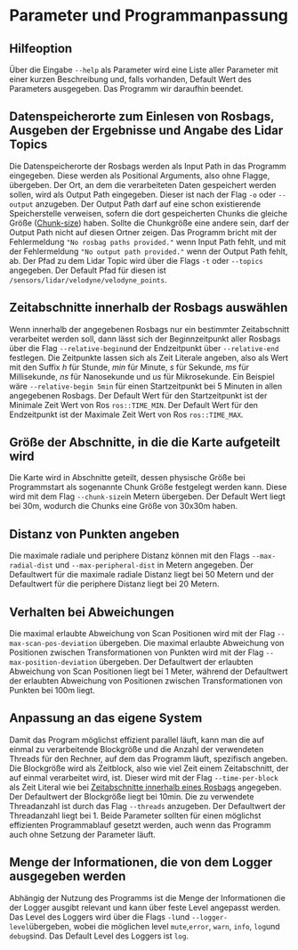 # Parameter und Programmanpassung

## Hilfeoption
Über die Eingabe `--help` als Parameter wird eine Liste aller Parameter mit einer kurzen Beschreibung und, falls vorhanden, Default Wert des Parameters ausgegeben. Das Programm wir daraufhin beendet.

## Datenspeicherorte zum Einlesen von Rosbags, Ausgeben der Ergebnisse und Angabe des Lidar Topics 
Die Datenspeicherorte der Rosbags werden als Input Path in das Programm eingegeben. Diese werden als Positional Arguments, also ohne Flagge, übergeben.
Der Ort, an dem die verarbeiteten Daten gespeichert werden sollen, wird als Output Path eingegeben. Dieser ist nach der Flag `-o` oder `--output` anzugeben.
Der Output Path darf auf eine schon existierende Speicherstelle verweisen, sofern die dort gespeicherten Chunks die gleiche Größe ([Chunk-size](#chunksize)) haben. Sollte die Chunkgröße eine andere sein, darf der Output Path nicht auf diesen Ortner zeigen. 
Das Programm bricht mit der Fehlermeldung `"No rosbag paths provided."` wenn Input Path fehlt, und mit der Fehlermeldung `"No output path provided."` wenn der Output Path fehlt, ab.
Der Pfad zu dem Lidar Topic wird über die Flags `-t` oder `--topics` angegeben. Der Default Pfad für diesen ist `/sensors/lidar/velodyne/velodyne_points`.
<a name="Zeitabschnitte"></a>
## Zeitabschnitte innerhalb der Rosbags auswählen
Wenn innerhalb der angegebenen Rosbags nur ein bestimmter Zeitabschnitt verarbeitet werden soll, dann lässt sich der Beginnzeitpunkt aller Rosbags über die Flag `--relative-begin`und der Endzeitpunkt über `--relative-end` festlegen. 
Die Zeitpunkte lassen sich als Zeit Literale angeben, also als Wert mit den Suffix *h* für Stunde, *min* für Minute, *s* für Sekunde, *ms* für Millisekunde, *ns* für Nanosekunde und *us* für Mikrosekunde. Ein Beispiel wäre `--relative-begin 5min` für einen Startzeitpunkt bei 5 Minuten in allen angegebenen Rosbags.
Der Default Wert für den Startzeitpunkt ist der Minimale Zeit Wert von Ros `ros::TIME_MIN`.
Der Default Wert für den Endzeitpunkt ist der Maximale Zeit Wert von Ros `ros::TIME_MAX`.
<a name="chunksize"></a>
## Größe der Abschnitte, in die die Karte aufgeteilt wird
Die Karte wird in Abschnitte geteilt, dessen physische Größe bei Programmstart als sogenannte Chunk Größe festgelegt werden kann. Diese wird mit dem Flag `--chunk-size`in Metern übergeben. Der Default Wert liegt bei 30m, wodurch die Chunks eine Größe von 30x30m haben.

## Distanz von Punkten angeben
Die maximale radiale und periphere Distanz können mit den Flags `--max-radial-dist` und `--max-peripheral-dist` in Metern angegeben.
Der Defaultwert für die maximale radiale Distanz liegt bei 50 Metern und der Defaultwert für die periphere Distanz liegt bei 20 Metern.

## Verhalten bei Abweichungen
Die maximal erlaubte Abweichung von Scan Positionen wird mit der Flag `--max-scan-pos-deviation` übergeben.
Die maximal erlaubte Abweichung von Positionen zwischen Transformationen von Punkten wird mit der Flag `--max-position-deviation` übergeben.
Der Defaultwert der erlaubten Abweichung von Scan Positionen liegt bei 1 Meter, während der Defaultwert der erlaubten Abweichung von Positionen zwischen Transformationen von Punkten bei 100m liegt.

## Anpassung an das eigene System
Damit das Program möglichst effizient parallel läuft, kann man die auf einmal zu verarbeitende Blockgröße und die Anzahl der verwendeten Threads für den Rechner, auf dem das Programm läuft, spezifisch angeben.
Die Blockgröße wird als Zeitblock, also wie viel Zeit einem Zeitabschnitt, der auf einmal verarbeitet wird, ist. Dieser wird mit der Flag `--time-per-block` als Zeit Literal wie bei [Zeitabschnitte innerhalb eines Rosbags](#Zeitabschnitte) angegeben.
Der Defaultwert der Blockgröße liegt bei 10min.
Die zu verwendete Threadanzahl ist durch das Flag `--threads` anzugeben.
Der Defaultwert der Threadanzahl liegt bei 1.
Beide Parameter sollten für einen möglichst effizienten Programmablauf gesetzt werden, auch wenn das Programm auch ohne Setzung der Parameter läuft.

## Menge der Informationen, die von dem Logger ausgegeben werden
Abhängig der Nutzung des Programms ist die Menge der Informationen die der Logger ausgibt relevant und kann über feste Level angepasst werden.
Das Level des Loggers wird über die Flags `-l`und `--logger-level`übergeben, wobei die möglichen level `mute`,`error`, `warn`, `info`, `log`und `debug`sind.
Das Default Level des Loggers ist `log`.